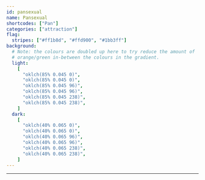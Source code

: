 ```yaml
---
id: pansexual
name: Pansexual
shortcodes: ["Pan"]
categories: ["attraction"]
flag:
  stripes: ["#ff1b8d", "#ffd900", "#1bb3ff"]
background:
  # Note: the colours are doubled up here to try reduce the amount of
  # orange/green in-between the colours in the gradient.
  light:
    [
      "oklch(85% 0.045 0)",
      "oklch(85% 0.045 0)",
      "oklch(85% 0.045 96)",
      "oklch(85% 0.045 96)",
      "oklch(85% 0.045 238)",
      "oklch(85% 0.045 238)",
    ]
  dark:
    [
      "oklch(40% 0.065 0)",
      "oklch(40% 0.065 0)",
      "oklch(40% 0.065 96)",
      "oklch(40% 0.065 96)",
      "oklch(40% 0.065 238)",
      "oklch(40% 0.065 238)",
    ]
---
```


---
